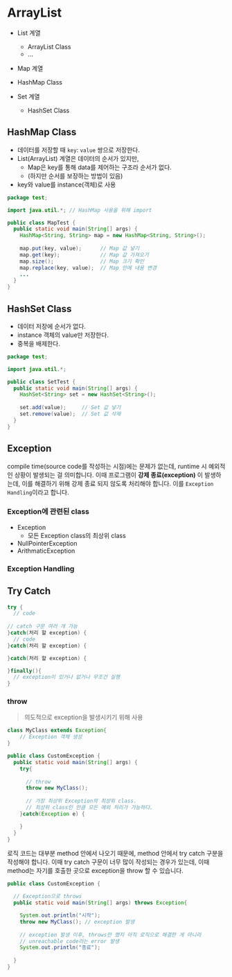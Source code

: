 # ArrayList

- List 계열
  - ArrayList Class
  - ...

-  Map 계열
  - HashMap Class

- Set 계열
  - HashSet Class

## HashMap Class

- 데이터를 저장할 때 <code>key</code>: <code>value</code> 쌍으로 저장한다.
- List(ArrayList) 계열은 데이터의 순서가 있지만,
  - Map은 key를 통해 data를 제어하는 구조라 순서가 없다.
  - (하지만 순서를 보장하는 방법이 있음)
- key와 value를 instance(객체)로 사용

```java
package test;

import java.util.*; // HashMap 사용을 위해 import

public class MapTest {
  public static void main(String[] args) {
    HashMap<String, String> map = new HashMap<String, String>();
    
    map.put(key, value);      // Map 값 넣기
    map.get(key);             // Map 값 가져오기
    map.size();               // Map 크기 확인 
    map.replace(key, value);  // Map 안에 내용 변경
    ...
  }
}
```

## HashSet Class
- 데이터 저장에 순서가 없다.
- instance 객체의 value만 저장한다.
- 중복을 배제한다.

```java
package test;

import java.util.*;

public class SetTest {
  public static void main(String[] args) {
    HashSet<String> set = new HashSet<String>();
    
    set.add(value);     // Set 값 넣기
    set.remove(value);  // Set 값 삭제
  }
}
```

## Exception

compile time(source code를 작성하는 시점)에는 문제가 없는데, runtime 시 예외적인 상황이 발생되는 걸 의미합니다. 이때 프로그램이 **강제 종료(exception)** 이 발생하는데,
이를 해결하기 위해 강제 종료 되지 않도록 처리해야 합니다. 이를 <code>Exception Handling</code>이라고 합니다.

### Exception에 관련된 class
- Exception
  - 모든 Exception class의 최상위 class
- NullPointerException
- ArithmaticException

### Exception Handling

## Try Catch
```java
try {
  // code
  
// catch 구문 여러 개 가능
}catch(처리 할 exception) {
  // code
}catch(처리 할 exception) {

}catch(처리 할 exception) {

}finally(){
  // exception이 있거나 없거나 무조건 실행
}
```

### throw
> 의도적으로 exception을 발생시키기 위해 사용

```java
class MyClass extends Exception{
	// Exception 객체 생성
}

public class CustomException {
  public static void main(String[] args) {
    try{
    
      // throw
      throw new MyClass();
      
      // 가장 최상위 Exception의 최상위 class.
      // 최상위 class인 만큼 모든 예외 처리가 가능하다.
    }catch(Exception e) {

    }
  }
}
```

로직 코드는 대부분 method 안에서 나오기 때문에, method 안에서 try catch 구분을 작성해야 합니다. 이때 try catch 구문이 너무 많이 작성되는 경우가 있는데, 이때 method는 자기를 호출한 곳으로 exception을 throw 할 수 있습니다. 

```java
public class CustomException {

  // Exception으로 throws
  public static void main(String[] args) throws Exception{

    System.out.println("시작");
    throw new MyClass(); // exception 발생
    
    // exception 발생 이후, throws만 했지 아직 로직으로 해결한 게 아니라
    // unreachable code라는 error 발생
    System.out.println("종료");
    
  }
}
```
